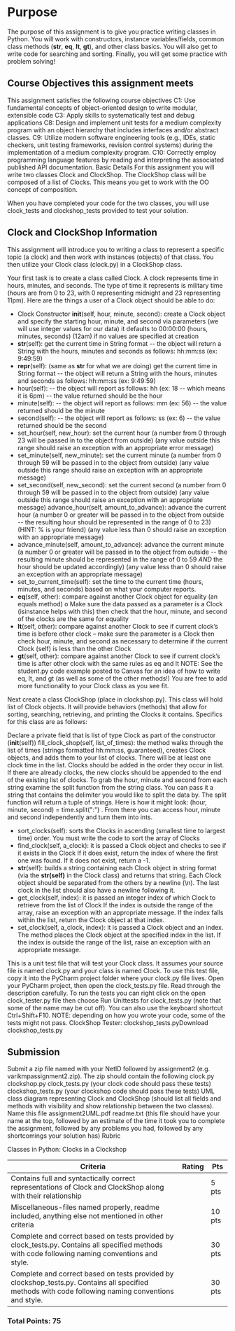 # Purpose

The purpose of this assignment is to give you practice writing classes in Python. You will work with constructors, instance variables/fields, common class methods (__str__, __eq__, __lt__, __gt__), and other class basics. You will also get to write code for searching and sorting. Finally, you will get some practice with problem solving!

## Course Objectives this assignment meets

This assignment satisfies the following course objectives
C1: Use fundamental concepts of object-oriented design to write modular, extensible code
C3: Apply skills to systematically test and debug applications
C8: Design and implement unit tests for a medium complexity program with an object hierarchy that includes
interfaces and/or abstract classes.
C9: Utilize modern software engineering tools (e.g., IDEs, static checkers, unit testing frameworks, revision control systems) during the implementation of a medium complexity program.
C10: Correctly employ programming language features by reading and interpreting the associated published API documentation.
Basic Details
For this assignment you will write two classes Clock and ClockShop. The ClockShop class will be composed of a list of Clocks. This means you get to work with the OO concept of composition.

When you have completed your code for the two classes, you will use clock_tests and clockshop_tests provided to test your solution.

## Clock and ClockShop Information

This assignment will introduce you to writing a class to represent a specific topic (a clock) and then work with instances (objects) of that class. You then utilize your Clock class (clock.py) in a ClockShop class.

Your first task is to create a class called Clock.  A clock represents time in hours, minutes, and seconds.  The type of time it represents is military time (hours are from 0 to 23, with 0 representing midnight and 23 representing 11pm).  Here are the things a user of a Clock object should be able to do:

* Clock Constructor __init__(self, hour, minute, second): create a Clock object and specify the starting hour, minute, and second via parameters (we will use integer values for our data)
it defaults to 00:00:00 (hours, minutes, seconds) (12am) if no values are specified at creation
* __str__(self): get the current time in String format -- the object will return a String with the hours, minutes and seconds as follows: hh:mm:ss (ex: 9:49:59)
* __repr__(self): (same as __str__ for what we are doing) get the current time in String format -- the object will return a String with the hours, minutes and seconds as follows: hh:mm:ss (ex: 9:49:59)
* hour(self): -- the object will report as follows: hh (ex: 18 -- which means it is 6pm) -- the value returned should be the hour
* minute(self): -- the object will report as follows: mm (ex: 56) -- the value returned should be the minute
* second(self): -- the object will report as follows: ss (ex: 6) -- the value returned should be the second
* set_hour(self, new_hour): set the current hour (a number from 0 through 23 will be passed in to the object from outside) (any value outside this range should raise an exception with an appropriate error message)
* set_minute(self, new_minute): set the current minute (a number from 0 through 59 will be passed in to the object from outside) (any value outside this range should raise an exception with an appropriate message)
* set_second(self, new_second): set the current second (a number from 0 through 59 will be passed in to the object from outside) (any value outside this range should raise an exception with an appropriate message)
advance_hour(self, amount_to_advance): advance the current hour (a number 0 or greater will be passed in to the object from outside -- the resulting hour should be represented in the range of 0 to 23) (HINT: % is your friend) (any value less than 0 should raise an exception with an appropriate message)
* advance_minute(self, amount_to_advance): advance the current minute (a number 0 or greater will be passed in to the object from outside -- the resulting minute should be represented in the range of 0 to 59 *AND* the hour should be updated accordingly) (any value less than 0 should raise an exception with an appropriate message)
* set_to_current_time(self): set the time to the current time (hours, minutes, and seconds) based on what your computer reports.
* __eq__(self, other): compare against another Clock object for equality (an equals method) o Make sure the data passed as a parameter is a Clock (isinstance helps with this) then check that the hour, minute, and second of the clocks are the same for equality
* __lt__(self, other): compare against another Clock to see if current clock’s time is before other clock – make sure the parameter is a Clock then check hour, minute, and second as necessary to determine if the current Clock (self) is less than the other Clock
* __gt__(self, other): compare against another Clock to see if current clock’s time is after other clock with the same rules as eq and lt
NOTE: See the student.py code example posted to Canvas for an idea of how to write eq, lt, and gt (as well as some of the other methods!)
You are free to add more functionality to your Clock class as you see fit.

Next create a class ClockShop (place in clockshop.py). This class will hold list of Clock objects.  It will provide behaviors (methods) that allow for sorting, searching, retrieving, and printing the Clocks it contains.  Specifics for this class are as follows:

Declare a private field that is list of type Clock as part of the constructor (__init__(self))
fill_clock_shop(self, list_of_times): the method walks through the list of times (strings formatted hh:mm:ss, guaranteed), creates Clock objects, and adds them to your list of clocks. There will be at least one clock time in the list. Clocks should be added in the order they occur in list. If there are already clocks, the new clocks should be appended to the end of the existing list of clocks. To grab the hour, minute and second from each string examine the split function from the string class. You can pass it a string that contains the delimiter you would like to split the data by. The split function will return a tuple of strings. Here is how it might look: (hour, minute, second) = time.split(":") . From there you can access hour, minute and second independently and turn them into ints.
* sort_clocks(self): sorts the Clocks in ascending (smallest time to largest time) order. You must write the code to sort the array of Clocks
* find_clock(self, a_clock): it is passed a Clock object and checks to see if it exists in the Clock If it does exist, return the index of where the first one was found.  If it does not exist, return a -1.
* __str__(self): builds a string containing each Clock object in string format (via the __str(self)__ in the Clock class) and returns that string. Each Clock object should be separated from the others by a newline (\n). The last clock in the list should also have a newline following it.
* get_clock(self, index): it is passed an integer index of which Clock to retrieve from the list of Clock If the index is outside the range of the array, raise an exception with an appropriate message.  If the index falls within the list, return the Clock object at that index.
* set_clock(self, a_clock, index): it is passed a Clock object and an index. The method places the Clock object at the specified index in the list.  If the index is outside the range of the list, raise an exception with an appropriate message.

This is a unit test file that will test your Clock class. It assumes your source file is named clock.py and your class is named Clock. To use this test file, copy it into the PyCharm project folder where your clock.py file lives. Open your PyCharm project, then open the clock_tests.py file. Read through the description carefully. To run the tests you can right click on the open clock_tester.py file then choose Run Unittests for clock_tests.py (note that some of the name may be cut off). You can also use the keyboard shortcut Ctrl+Shift+F10. NOTE: depending on how you wrote your code, some of the tests might not pass.
ClockShop Tester: clockshop_tests.pyDownload clockshop_tests.py

## Submission

Submit a zip file named with your NetID followed by assignment2 (e.g. varikmpassignment2.zip). The zip should contain the following
clock.py
clockshop.py
clock_tests.py (your clock code should pass these tests)
clockshop_tests.py (your clockshop code should pass these tests)
UML class diagram representing Clock and ClockShop (should list all fields and methods with visibility and show relationship between the two classes). Name this file assignment2UML.pdf
readme.txt (this file should have your name at the top, followed by an estimate of the time it took you to complete the assignment, followed by any problems you had, followed by any shortcomings your solution has)
Rubric

Classes in Python: Clocks in a Clockshop

| Criteria      | Rating      | Pts      |
| ------------- | ------------- | ------------- |
| Contains full and syntactically correct representations of Clock and ClockShop along with their relationship |  | 5 pts |
| Miscellaneous-files named properly, readme included, anything else not mentioned in other criteria |  | 10 pts |
| Complete and correct based on tests provided by clock_tests.py. Contains all specified methods with code following naming conventions and style. | | 30 pts
| Complete and correct based on tests provided by clockshop_tests.py. Contains all specified methods with code following naming conventions and style.| |30 pts

### Total Points: 75
